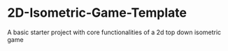 # 2D-Isometric-Game-Template
A basic starter project with core functionalities of a 2d top down isometric game
